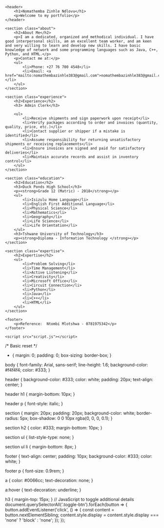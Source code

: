 <!DOCTYPE html>
<html lang="en">
<head>
    <meta charset="UTF-8">
    <meta name="viewport" content="width=device-width, initial-scale=1.0">
    <title>Nomathemba Zinhle Ndlovu - Portfolio</title>
    <link rel="stylesheet" href="styles.css">
</head>
<body>

    <header>
        <h1>Nomathemba Zinhle Ndlovu</h1>
        <p>Welcome to my portfolio</p>
    </header>

    <section class="about">
        <h2>About Me</h2>
        <p>I am a dedicated, organized and methodical individual. I have good interpersonal skills, am an excellent team worker, and am keen and very willing to learn and develop new skills. I have basic knowledge of network and some programming languages such as Java, C++, Python, and HTML.</p>
        <p>Contact me at:</p>
        <ul>
            <li>Phone: +27 76 700 4548</li>
            <li>Email: <a href="mailto:nomathembazinhle383@gmail.com">nomathembazinhle383@gmail.com</a></li>
        </ul>
    </section>

    <section class="experience">
        <h2>Experience</h2>
        <h3> Admin Clerk</h3>

        <ul>
            <li>Receive shipments and sign paperwork upon receipt</li>
            <li>Verify packages according to order and invoices (quantity, quality, price, etc.)</li>
            <li>Contact supplier or shipper if a mistake is identified</li>
            <li>Assume responsibility for returning unsatisfactory shipments or receiving replacements</li>
            <li>Ensure invoices are signed and paid for satisfactory deliveries</li>
            <li>Maintain accurate records and assist in inventory control</li>
        </ul>
    </section>

    <section class="education">
        <h2>Education</h2>
        <h3>Duck Ponds High School</h3>
        <p><strong>Grade 12 (Matric) - 2018</strong></p>
        <ul>
            <li>Isizulu Home Language</li>
            <li>English First Additional Language</li>
            <li>Physical Science</li>
            <li>Mathematics</li>
            <li>Geography</li>
            <li>Life Science</li>
            <li>Life Orientation</li>
        </ul>
        <h3>Tshwane University of Technology</h3>
        <p><strong>Diploma - Information Technology </strong></p>
    </section>

    <section class="expertise">
        <h2>Expertise</h2>
        <ul>
            <li>Problem Solving</li>
            <li>Time Management</li>
            <li>Active Listening</li>
            <li>Creativity</li>
            <li>Microsoft Office</li>
            <li>Circuit Connection</li>
            <li>Python</li>
            <li>Java</li>
            <li>C++</li>
            <li>HTML</li>
        </ul>
    </section>

    <footer>
        <p>Reference:  Ntombi Mlotshwa - 0781975342</p>
    </footer>

    <script src="script.js"></script>
</body>
</html>

/* Basic reset */
* {
    margin: 0;
    padding: 0;
    box-sizing: border-box;
}

body {
    font-family: Arial, sans-serif;
    line-height: 1.6;
    background-color: #f4f4f4;
    color: #333;
}

header {
    background-color: #333;
    color: white;
    padding: 20px;
    text-align: center;
}

header h1 {
    margin-bottom: 10px;
}

header p {
    font-style: italic;
}

section {
    margin: 20px;
    padding: 20px;
    background-color: white;
    border-radius: 5px;
    box-shadow: 0 0 10px rgba(0, 0, 0, 0.1);
}

section h2 {
    color: #333;
    margin-bottom: 10px;
}

section ul {
    list-style-type: none;
}

section ul li {
    margin-bottom: 8px;
}

footer {
    text-align: center;
    padding: 10px;
    background-color: #333;
    color: white;
}

footer p {
    font-size: 0.9rem;
}

a {
    color: #0066cc;
    text-decoration: none;
}

a:hover {
    text-decoration: underline;
}

h3 {
    margin-top: 15px;
}
// JavaScript to toggle additional details
document.querySelectorAll('.toggle-btn').forEach(button => {
    button.addEventListener('click', () => {
        const content = button.nextElementSibling;
        content.style.display = content.style.display === 'none' ? 'block' : 'none';
    });
});

